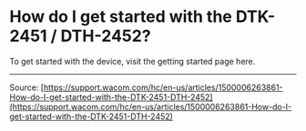 # How do I get started with the DTK-2451 / DTH-2452?

To get started with the device, visit the getting started page here.

---
Source: [https://support.wacom.com/hc/en-us/articles/1500006263861-How-do-I-get-started-with-the-DTK-2451-DTH-2452](https://support.wacom.com/hc/en-us/articles/1500006263861-How-do-I-get-started-with-the-DTK-2451-DTH-2452)
